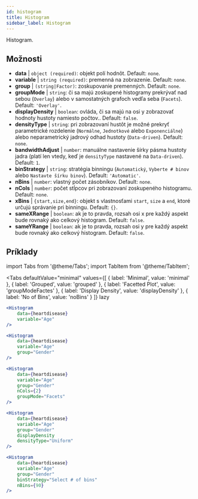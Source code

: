 ```yaml
---
id: histogram
title: Histogram
sidebar_label: Histogram
---
```


Histogram.

## Možnosti

* __data__ | `object (required)`: objekt polí hodnôt. Default: `none`.
* __variable__ | `string (required)`: premenná na zobrazenie. Default: `none`.
* __group__ | `(string|Factor)`: zoskupovanie premenných. Default: `none`.
* __groupMode__ | `string`: či sa majú zoskupené histogramy prekrývať nad sebou (`Overlay`) alebo v samostatných grafoch vedľa seba (`Facets`). Default: `'Overlay'`.
* __displayDensity__ | `boolean`: ovláda, či sa majú na osi y zobrazovať hodnoty hustoty namiesto počtov.. Default: `false`.
* __densityType__ | `string`: pri zobrazovaní hustôt je možné prekryť parametrické rozdelenie (`Normálne`, `Jednotkové` alebo `Exponenciálne`) alebo neparametrický jadrový odhad hustoty (`Data-driven`). Default: `none`.
* __bandwidthAdjust__ | `number`: manuálne nastavenie šírky pásma hustoty jadra (platí len vtedy, keď je `densityType` nastavené na `Data-driven`). Default: `1`.
* __binStrategy__ | `string`: stratégia binningu (`Automatický`, `Vyberte # binov` alebo `Nastavte šírku binov`). Default: `'Automatic'`.
* __nBins__ | `number`: vlastný počet zásobníkov. Default: `none`.
* __nCols__ | `number`: počet stĺpcov pri zobrazovaní zoskupeného histogramu. Default: `none`.
* __xBins__ | `{start,size,end}`: objekt s vlastnosťami `start`, `size` a `end`, ktoré určujú správanie pri binningu. Default: `{}`.
* __sameXRange__ | `boolean`: ak je to pravda, rozsah osi x pre každý aspekt bude rovnaký ako celkový histogram. Default: `false`.
* __sameYRange__ | `boolean`: ak je to pravda, rozsah osi y pre každý aspekt bude rovnaký ako celkový histogram. Default: `false`.


## Príklady

import Tabs from '@theme/Tabs';
import TabItem from '@theme/TabItem';

<Tabs
    defaultValue="minimal"
    values={[
        { label: 'Minimal', value: 'minimal' },
        { label: 'Grouped', value: 'grouped' },
        { label: 'Facetted Plot', value: 'groupModeFactes' },
        { label: 'Display Density', value: 'displayDensity' },
        { label: 'No of Bins', value: 'noBins' }
    ]}
    lazy
>

<TabItem value="minimal">

```jsx live
<Histogram 
    data={heartdisease} 
    variable="Age"
/>
```

</TabItem>

<TabItem value="grouped">

```jsx live
<Histogram 
    data={heartdisease} 
    variable="Age"
    group="Gender"
/>
```

</TabItem>

<TabItem value="groupModeFactes">

```jsx live
<Histogram 
    data={heartdisease} 
    variable="Age"
    group="Gender"
    nCols={2}
    groupMode="Facets"
/>
```

</TabItem>

<TabItem value="displayDensity">

```jsx live
<Histogram 
    data={heartdisease} 
    variable="Age"
    group="Gender"
    displayDensity 
    densityType="Uniform"
/>
```

</TabItem>

<TabItem value="noBins">

```jsx live
<Histogram 
    data={heartdisease} 
    variable="Age"
    group="Gender"
    binStrategy="Select # of bins"
    nBins={90}
/>
```

</TabItem>

</Tabs>
